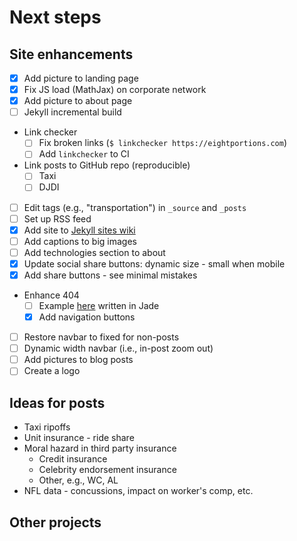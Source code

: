 # Next steps

## Site enhancements
* [x] Add picture to landing page
* [x] Fix JS load (MathJax) on corporate network
* [x] Add picture to about page
* [ ] Jekyll incremental build
* Link checker
  * [ ] Fix broken links (`$ linkchecker https://eightportions.com`)
  * [ ] Add `linkchecker` to CI
* Link posts to GitHub repo (reproducible)
  * [ ] Taxi
  * [ ] DJDI
* [ ] Edit tags (e.g., "transportation") in `_source` and `_posts`
* [ ] Set up RSS feed
* [x] Add site to [Jekyll sites wiki](https://github.com/jekyll/jekyll/wiki/sites)
* [ ] Add captions to big images
* [ ] Add technologies section to about
* [x] Update social share buttons: dynamic size - small when mobile
* [x] Add share buttons - see minimal mistakes
* Enhance 404
  * [ ] Example [here](http://codepen.io/koenigsegg1/pen/VawWov) written in Jade
  * [x] Add navigation buttons
* [ ] Restore navbar to fixed for non-posts
* [ ] Dynamic width navbar (i.e., in-post zoom out)
* [ ] Add pictures to blog posts
* [ ] Create a logo

## Ideas for posts
* Taxi ripoffs
* Unit insurance - ride share
* Moral hazard in third party insurance
  * Credit insurance
  * Celebrity endorsement insurance
  * Other, e.g., WC, AL
* NFL data - concussions, impact on worker's comp, etc.

## Other projects
